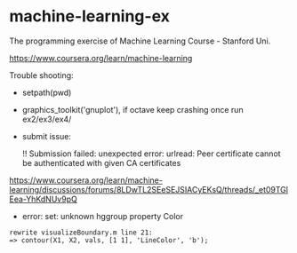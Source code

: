# machine-learning-ex
The programming exercise of Machine Learning Course - Stanford Uni.

https://www.coursera.org/learn/machine-learning

Trouble shooting:
* setpath(pwd)
* graphics_toolkit('gnuplot'),  if octave keep crashing once run ex2/ex3/ex4/
* submit issue:

    !! Submission failed: unexpected error: urlread: Peer certificate cannot be authenticated with given CA certificates

https://www.coursera.org/learn/machine-learning/discussions/forums/8LDwTL2SEeSEJSIACyEKsQ/threads/_et09TGlEea-YhKdNUv9pQ

* error: set: unknown hggroup property Color
```
rewrite visualizeBoundary.m line 21:
=> contour(X1, X2, vals, [1 1], 'LineColor', 'b');
```


